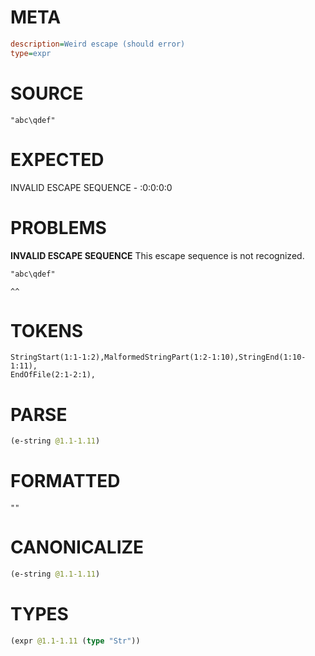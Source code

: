 # META
~~~ini
description=Weird escape (should error)
type=expr
~~~
# SOURCE
~~~roc
"abc\qdef"
~~~
# EXPECTED
INVALID ESCAPE SEQUENCE - :0:0:0:0
# PROBLEMS
**INVALID ESCAPE SEQUENCE**
This escape sequence is not recognized.

```roc
"abc\qdef"
```
    ^^


# TOKENS
~~~zig
StringStart(1:1-1:2),MalformedStringPart(1:2-1:10),StringEnd(1:10-1:11),
EndOfFile(2:1-2:1),
~~~
# PARSE
~~~clojure
(e-string @1.1-1.11)
~~~
# FORMATTED
~~~roc
""
~~~
# CANONICALIZE
~~~clojure
(e-string @1.1-1.11)
~~~
# TYPES
~~~clojure
(expr @1.1-1.11 (type "Str"))
~~~
